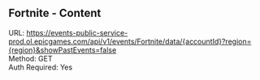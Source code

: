 ## Fortnite - Content

URL: https://events-public-service-prod.ol.epicgames.com/api/v1/events/Fortnite/data/{accountId}?region={region}&showPastEvents=false \
Method: GET \
Auth Required: Yes
